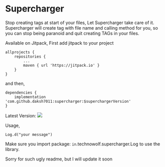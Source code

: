 # Supercharger
Stop creating tags at start of your files, Let Supercharger take care of it.
Supercharger will create tag with file name and calling method for you, so you can stop being paranoid and quit creating TAGs in your files.

Available on Jitpack,
First add jitpack to your project
```
allprojects {
	repositories {
		...
		maven { url 'https://jitpack.io' }
	}
}
```
and then,
```
dependencies {
    implementation 'com.github.daksh7011:supercharger:$superchargerVersion'
}
```
Latest Version: [![](https://jitpack.io/v/daksh7011/supercharger.svg)](https://jitpack.io/#daksh7011/supercharger)

Usage,

```
Log.d("your message")
```

Make sure you import package: `in`.technowolf.supercharger.Log to use the library.

Sorry for such ugly readme, but I will update it soon